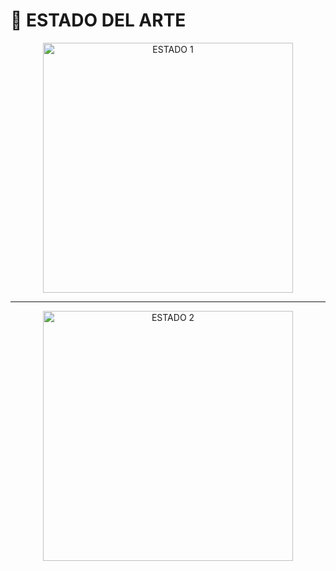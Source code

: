 # 🧠 ESTADO DEL ARTE

<p align="center">
  <img src="../imagenes/estado_arte_1.jpg" alt="ESTADO 1" width="400">
</p>

---

<p align="center">
  <img src="../imagenes/estado_arte_2.jpg" alt="ESTADO 2" width="400">
</p>



